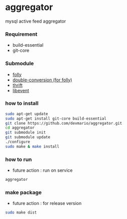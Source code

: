 aggregator
==========

mysql active feed aggregator

### Requirement
+ build-essential
+ git-core

### Submodule
+ [folly](https://github.com/facebook/folly)
+ [double-conversion (for folly)](http://code.google.com/p/double-conversion/)
+ [thrift](https://github.com/apache/thrift)
+ [libevent](https://github.com/libevent/libevent)

### how to install
```bash
sudo apt-get update
sudo apt-get install git-core build-essential
git clone https://github.com/devmario/aggregator.git
cd aggregator
git submodule init
git submodule update
./configure
sudo make & make install
```

### how to run
+ future action : run on service

```sh
aggregator
```

### make package
+ future action : for release version

```sh
sudo make dist
```
